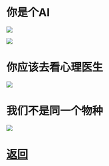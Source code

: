 # 你是个AI

![](http://tiebapic.baidu.com/forum/w%3D580/sign=bd197ba7553853438ccf8729a312b01f/ff448d1ed21b0ef493e6109598c451da80cb3e72.jpg?tbpicau=2023-04-27-05_8f1927b1e4ce4ca461d2803da24eb884)

![](http://tiebapic.baidu.com/forum/w%3D580/sign=3f222ee8f57eca80120539efa1229712/f6e82dc451da81cbb4e80b061766d01608243172.jpg?tbpicau=2023-04-27-05_b972e783bc84959ad9c6ef3b7a026681)

# 你应该去看心理医生

![](http://tiebapic.baidu.com/forum/w%3D580/sign=8a0b7ae836f082022d9291377bfafb8a/b2d6c52ac65c103874035009f7119313b17e8907.jpg?tbpicau=2023-04-27-05_16c6d41421408d867394de4b67cec1af)

# 我们不是同一个物种

![](http://tiebapic.baidu.com/forum/w%3D580/sign=05edcddf07a7d933bfa8e47b9d4ad194/4e48c6d3d539b60030adf87cac50352ac75cb725.jpg?tbpicau=2023-04-27-05_0115d25c6e2236a812f4c568e5b3e239)


# [返回](newbing简介.md)
